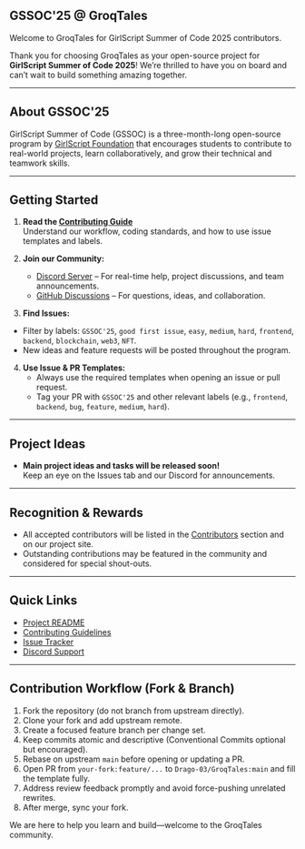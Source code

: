 <!-- markdownlint-enable MD033 -->
## GSSOC'25 @ GroqTales

Welcome to GroqTales for GirlScript Summer of Code 2025 contributors.

Thank you for choosing GroqTales as your open-source project for **GirlScript Summer of Code 2025**! We’re thrilled to have you on board and can’t wait to build something amazing together.

---

## About GSSOC'25

GirlScript Summer of Code (GSSOC) is a three-month-long open-source program by [GirlScript Foundation](https://girlscript.tech/) that encourages students to contribute to real-world projects, learn collaboratively, and grow their technical and teamwork skills.

---

## Getting Started

1. **Read the [Contributing Guide](./CONTRIBUTING.md)**
   <br>Understand our workflow, coding standards, and how to use issue templates and labels.

2. **Join our Community:**
   - [Discord Server](https://discord.gg/JK29FZRm) – For real-time help, project discussions, and team announcements.
   - [GitHub Discussions](https://github.com/Drago-03/GroqTales/discussions) – For questions, ideas, and collaboration.

3. **Find Issues:**
  - Filter by labels: `GSSOC'25`, `good first issue`, `easy`, `medium`, `hard`, `frontend`, `backend`, `blockchain`, `web3`, `NFT`.
  - New ideas and feature requests will be posted throughout the program.

4. **Use Issue & PR Templates:**
   - Always use the required templates when opening an issue or pull request.
   - Tag your PR with `GSSOC'25` and other relevant labels (e.g., `frontend`, `backend`, `bug`, `feature`, `medium`, `hard`).

---

## Project Ideas

- **Main project ideas and tasks will be released soon!**
  <br>Keep an eye on the Issues tab and our Discord for announcements.

---

## Recognition & Rewards

- All accepted contributors will be listed in the [Contributors](./CONTRIBUTORS.md) section and on our project site.
- Outstanding contributions may be featured in the community and considered for special shout-outs.

---

## Quick Links

- [Project README](./README.md)
- [Contributing Guidelines](./CONTRIBUTING.md)
- [Issue Tracker](https://github.com/Drago-03/GroqTales/issues)
- [Discord Support](https://discord.gg/JK29FZRm)

---

## Contribution Workflow (Fork & Branch)

1. Fork the repository (do not branch from upstream directly).
2. Clone your fork and add upstream remote.
3. Create a focused feature branch per change set.
4. Keep commits atomic and descriptive (Conventional Commits optional but encouraged).
5. Rebase on upstream `main` before opening or updating a PR.
6. Open PR from `your-fork:feature/...` to `Drago-03/GroqTales:main` and fill the template fully.
7. Address review feedback promptly and avoid force-pushing unrelated rewrites.
8. After merge, sync your fork.

We are here to help you learn and build—welcome to the GroqTales community.

<!-- markdownlint-enable MD033 -->

